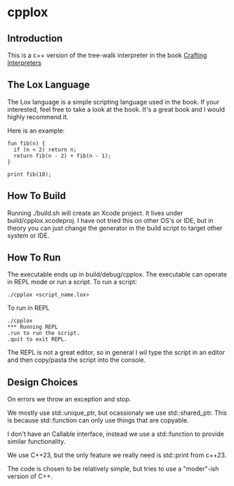 # cpplox

## Introduction
This is a c++ version of the tree-walk interpreter in the book [Crafting Interpreters](https://github.com/munificent/craftinginterpreters) 

## The Lox Language
The Lox language is a simple scripting language used in the book.  If your interested, feel free to take a look at the book.  It's a great book and I would highly recommend it.

Here is an example:
```
fun fib(n) {
  if (n < 2) return n;
  return fib(n - 2) + fib(n - 1);
}

print fib(10);
```

## How To Build
Running ./build.sh will create an Xcode project.  It lives under build/cpplox.xcodeproj.  I have not tried this on other OS's or IDE, but in theory you can just
change the generator in the build script to target other system or IDE.

## How To Run
The executable ends up in build/debug/cpplox.  The executable can operate in REPL mode or run a script.  To run a script:
```
./cpplox <script_name.lox>
```

To run in REPL
```
./cpplox
*** Running REPL
.run to run the script.
.quit to exit REPL.
```

The REPL is not a great editor, so in general I wil type the script in an editor and then copy/pasta the script into the console.

## Design Choices
On errors we throw an exception and stop.

We mostly use std::unique_ptr, but ocassionaly we use std::shared_ptr.  This is because std::function can only use things that are copyable.

I don't have an Callable interface, instead we use a std::function to provide similar functionality.

We use C++23, but the only feature we really need is std::print from c++23.

The code is chosen to be relatively simple, but tries to use a "moder"-ish version of C++.




